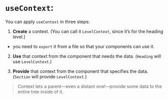 # `useContext`:

You can apply `useContext` in three steps:

1.  **Create** a context. (You can call it `LevelContext`, since it’s for the heading level.)
 - you need to `export` it from a file so that your components can use it.
 

2.  **Use** that context from the component that needs the data. (`Heading` will use `LevelContext`.)




3.  **Provide** that context from the component that specifies the data. (`Section` will provide `LevelContext`.)





> Context lets a parent—even a distant one!—provide some data to the entire tree inside of it.


